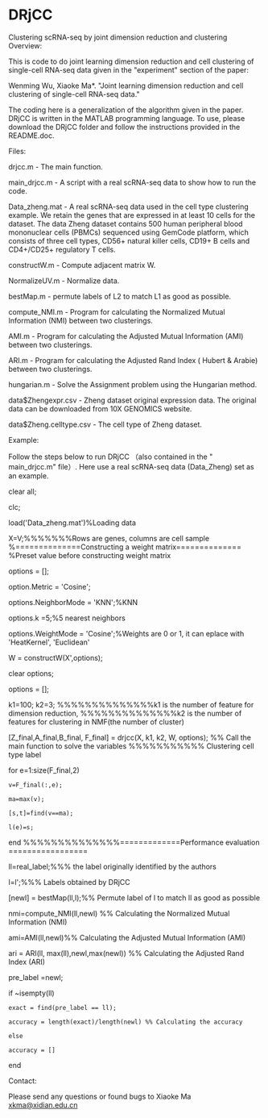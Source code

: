 # DRjCC
Clustering scRNA-seq by joint dimension reduction and clustering
Overview:

This is code to do joint learning dimension reduction and cell clustering of single-cell RNA-seq data given in the "experiment" section of the paper: 

Wenming Wu, Xiaoke Ma*. "Joint learning dimension reduction and cell clustering of single-cell RNA-seq data." 

The coding here is a generalization of the algorithm given in the paper. DRjCC is written in the MATLAB programming language. To use, please download the DRjCC folder and follow the instructions provided in the README.doc.

Files:

drjcc.m - The main function.

main_drjcc.m - A script with a real scRNA-seq data to show how to run the code.

Data_zheng.mat - A real scRNA-seq data used in the cell type clustering example.  We retain the genes that are expressed in at least 10 cells for the dataset. The data Zheng dataset contains 500 human peripheral blood mononuclear cells (PBMCs) sequenced using GemCode platform, which consists of three cell types, CD56+ natural killer cells, CD19+ B cells and CD4+/CD25+ regulatory T cells. 

constructW.m - Compute adjacent matrix W.

NormalizeUV.m - Normalize data.

bestMap.m - permute labels of L2 to match L1 as good as possible.

compute_NMI.m - Program for calculating the Normalized Mutual Information (NMI) between two clusterings.

AMI.m - Program for calculating the Adjusted Mutual Information (AMI) between two clusterings.

ARI.m - Program for calculating the Adjusted Rand Index ( Hubert & Arabie) between two clusterings.

hungarian.m - Solve the Assignment problem using the Hungarian method.

data$Zhengexpr.csv - Zheng dataset original expression data. The original data can be downloaded from 10X GENOMICS website.

data$Zheng.celltype.csv - The cell type of Zheng dataset. 

Example:

Follow the steps below to run DRjCC （also contained in the " main_drjcc.m" file）. Here use a real scRNA-seq data (Data_Zheng) set as an example.

clear all;

clc;

load('Data_zheng.mat')%Loading data

X=V;%%%%%%%Rows are genes, columns are cell sample
%==============Constructing a weight matrix==============
%Preset value before constructing weight matrix

options = [];

option.Metric = 'Cosine';

options.NeighborMode = 'KNN';%KNN

options.k =5;%5 nearest neighbors

options.WeightMode = 'Cosine';%Weights are 0 or 1, it can eplace with 'HeatKernel', 'Euclidean' 
 
W = constructW(X',options);
 
clear options;

options = [];

k1=100; k2=3;
%%%%%%%%%%%%%%k1 is the number of feature for dimension reduction,
%%%%%%%%%%%%%%k2 is the number of features for clustering in NMF(the number of cluster)

[Z_final,A_final,B_final, F_final] = drjcc(X, k1, k2, W, options); %% Call the main function to solve the variables
%%%%%%%%%%% Clustering cell type label

for e=1:size(F_final,2)

    v=F_final(:,e);
    
    ma=max(v);
    
    [s,t]=find(v==ma);
    
    l(e)=s;
    
end
%%%%%%%%%%%%%%=============Performance evaluation ================= 

ll=real_label;%%%  the label originally identified by the authors

l=l';%%% Labels obtained by DRjCC

[newl] = bestMap(ll,l);%% Permute label of l to match ll as good as possible

nmi=compute_NMI(ll,newl) %% Calculating the Normalized Mutual Information (NMI)

ami=AMI(ll,newl)%% Calculating the Adjusted Mutual Information (AMI)

ari = ARI(ll, max(ll),newl,max(newl)) %% Calculating the Adjusted Rand Index (ARI)

pre_label =newl;

if ~isempty(ll) 

    exact = find(pre_label == ll);
    
    accuracy = length(exact)/length(newl) %% Calculating the accuracy
    
    else
    
    accuracy = []
    
end


Contact:

Please send any questions or found bugs to Xiaoke Ma xkma@xidian.edu.cn 
